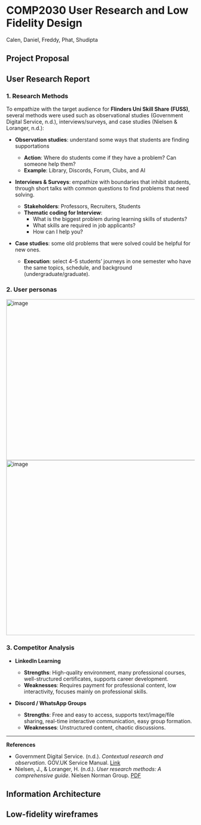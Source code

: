 # COMP2030 User Research and Low Fidelity Design
Calen, Daniel, Freddy, Phat, Shudipta
## Project Proposal
















## User Research Report

### 1.	Research Methods

To empathize with the target audience for **Flinders Uni Skill Share (FUSS)**, several methods were used such as observational studies (Government Digital Service, n.d.), interviews/surveys, and case studies (Nielsen & Loranger, n.d.):

- **Observation studies**: understand some ways that students are finding supportations  
  - **Action**: Where do students come if they have a problem? Can someone help them?  
  - **Example**: Library, Discords, Forum, Clubs, and AI  

- **Interviews & Surveys**: empathize with boundaries that inhibit students, through short talks with common questions to find problems that need solving.  
  - **Stakeholders**: Professors, Recruiters, Students  
  - **Thematic coding for Interview**:  
    - What is the biggest problem during learning skills of students?  
    - What skills are required in job applicants?  
    - How can I help you?  

- **Case studies**: some old problems that were solved could be helpful for new ones.  
  - **Execution**: select 4–5 students’ journeys in one semester who have the same topics, schedule, and background (undergraduate/graduate).
  
### 2.	User personas

<img width="624" height="430" alt="image" src="https://github.com/user-attachments/assets/daf2e79a-77e2-4437-9904-e85b0f21f871" />

<img width="624" height="468" alt="image" src="https://github.com/user-attachments/assets/7634831b-5a43-4fca-962c-6b2302bf0950" />

### 3. Competitor Analysis  

- **LinkedIn Learning**  
  - **Strengths**: High-quality environment, many professional courses, well-structured certificates, supports career development.  
  - **Weaknesses**: Requires payment for professional content, low interactivity, focuses mainly on professional skills.  

- **Discord / WhatsApp Groups**  
  - **Strengths**: Free and easy to access, supports text/image/file sharing, real-time interactive communication, easy group formation.  
  - **Weaknesses**: Unstructured content, chaotic discussions.  

---

**References**  
- Government Digital Service. (n.d.). *Contextual research and observation*. GOV.UK Service Manual. [Link](https://www.gov.uk/service-manual/user-research/contextual-research-and-observation?utm_source=chatgpt.com)  
- Nielsen, J., & Loranger, H. (n.d.). *User research methods: A comprehensive guide*. Nielsen Norman Group. [PDF](https://media.nngroup.com/media/articles/attachments/User_Research_Methods_A4-compressed.pdf?utm_source=chatgpt.com)  







   

























## Information Architecture


































## Low-fidelity wireframes



[def]: image.png
